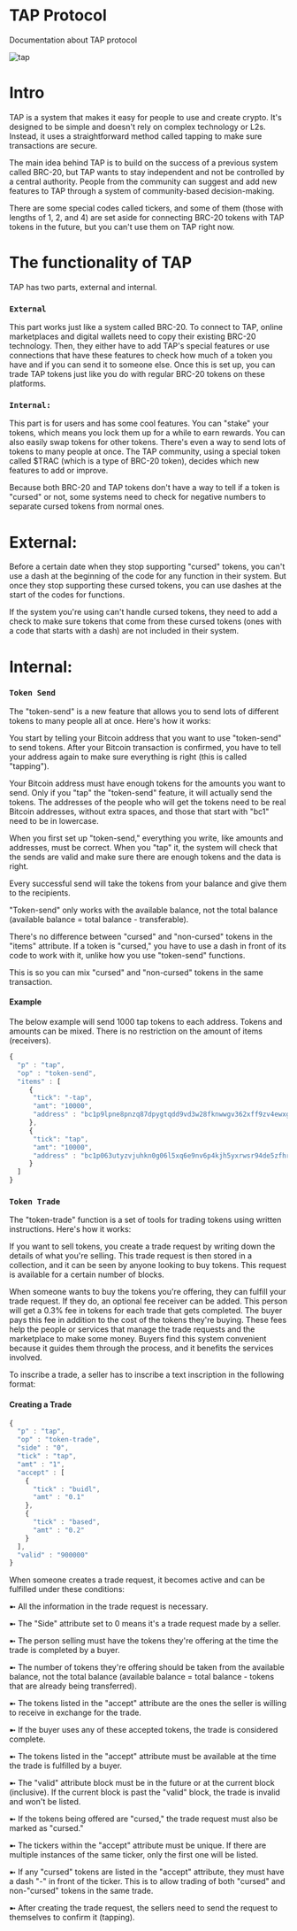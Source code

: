 # TAP Protocol
Documentation about TAP protocol

![tap](https://github.com/ShivgunGaming/tap-protocol/assets/102505925/5ff24f19-05db-4138-b36d-9714622c5d67)

# Intro

TAP is a system that makes it easy for people to use and create crypto. It's designed to be simple and doesn't rely on complex technology or L2s. Instead, it uses a straightforward method called tapping to make sure transactions are secure.

The main idea behind TAP is to build on the success of a previous system called BRC-20, but TAP wants to stay independent and not be controlled by a central authority. People from the community can suggest and add new features to TAP through a system of community-based decision-making.

There are some special codes called tickers, and some of them (those with lengths of 1, 2, and 4) are set aside for connecting BRC-20 tokens with TAP tokens in the future, but you can't use them on TAP right now.

# The functionality of TAP

TAP has two parts, external and internal.

### `External`
This part works just like a system called BRC-20. To connect to TAP, online marketplaces and digital wallets need to copy their existing BRC-20 technology. Then, they either have to add TAP's special features or use connections that have these features to check how much of a token you have and if you can send it to someone else. Once this is set up, you can trade TAP tokens just like you do with regular BRC-20 tokens on these platforms.

### `Internal:` 
This part is for users and has some cool features. You can "stake" your tokens, which means you lock them up for a while to earn rewards. You can also easily swap tokens for other tokens. There's even a way to send lots of tokens to many people at once. The TAP community, using a special token called $TRAC (which is a type of BRC-20 token), decides which new features to add or improve.

Because both BRC-20 and TAP tokens don't have a way to tell if a token is "cursed" or not, some systems need to check for negative numbers to separate cursed tokens from normal ones. 

# External:

Before a certain date when they stop supporting "cursed" tokens, you can't use a dash at the beginning of the code for any function in their system. But once they stop supporting these cursed tokens, you can use dashes at the start of the codes for functions.

If the system you're using can't handle cursed tokens, they need to add a check to make sure tokens that come from these cursed tokens (ones with a code that starts with a dash) are not included in their system. 

# Internal:

### `Token Send`

The "token-send" is a new feature that allows you to send lots of different tokens to many people all at once. Here's how it works:

You start by telling your Bitcoin address that you want to use "token-send" to send tokens. After your Bitcoin transaction is confirmed, you have to tell your address again to make sure everything is right (this is called "tapping").

Your Bitcoin address must have enough tokens for the amounts you want to send. Only if you "tap" the "token-send" feature, it will actually send the tokens. The addresses of the people who will get the tokens need to be real Bitcoin addresses, without extra spaces, and those that start with "bc1" need to be in lowercase.

When you first set up "token-send," everything you write, like amounts and addresses, must be correct. When you "tap" it, the system will check that the sends are valid and make sure there are enough tokens and the data is right.

Every successful send will take the tokens from your balance and give them to the recipients.

"Token-send" only works with the available balance, not the total balance (available balance = total balance - transferable).

There's no difference between "cursed" and "non-cursed" tokens in the "items" attribute. If a token is "cursed," you have to use a dash in front of its code to work with it, unlike how you use "token-send" 
functions.

This is so you can mix "cursed" and "non-cursed" tokens in the same transaction.

#### Example

The below example will send 1000 tap tokens to each address. Tokens and amounts can be mixed.
There is no restriction on the amount of items (receivers).

```javascript
{
  "p" : "tap",
  "op" : "token-send",
  "items" : [
     {
      "tick": "-tap",
      "amt": "10000",
      "address" : "bc1p9lpne8pnzq87dpygtqdd9vd3w28fknwwgv362xff9zv4ewxg6was504w20"
     },
     {
      "tick": "tap",
      "amt": "10000",
      "address" : "bc1p063utyzvjuhkn0g06l5xq6e9nv6p4kjh5yxrwsr94de5zfhrj7csns0aj4"
     }
  ]
}
```

### `Token Trade`

The "token-trade" function is a set of tools for trading tokens using written instructions. Here's how it works:

If you want to sell tokens, you create a trade request by writing down the details of what you're selling. This trade request is then stored in a collection, and it can be seen by anyone looking to buy tokens. This request is available for a certain number of blocks.

When someone wants to buy the tokens you're offering, they can fulfill your trade request. If they do, an optional fee receiver can be added. This person will get a 0.3% fee in tokens for each trade that gets completed. The buyer pays this fee in addition to the cost of the tokens they're buying. These fees help the people or services that manage the trade requests and the marketplace to make some money. Buyers find this system convenient because it guides them through the process, and it benefits the services involved.

To inscribe a trade, a seller has to inscribe a text inscription in the following format:

#### Creating a Trade

```javascript
{
  "p" : "tap",
  "op" : "token-trade",
  "side" : "0",
  "tick" : "tap",
  "amt" : "1",
  "accept" : [
    {
      "tick" : "buidl",
      "amt" : "0.1"
    },
    {
      "tick" : "based",
      "amt" : "0.2"
    }
  ],
  "valid" : "900000"
}
```

When someone creates a trade request, it becomes active and can be fulfilled under these conditions:

➼ All the information in the trade request is necessary.

➼ The "Side" attribute set to 0 means it's a trade request made by a seller.

➼ The person selling must have the tokens they're offering at the time the trade is completed by a buyer.

➼ The number of tokens they're offering should be taken from the available balance, not the total balance (available balance = total balance - tokens that are already being transferred).

➼ The tokens listed in the "accept" attribute are the ones the seller is willing to receive in exchange for the trade.

➼ If the buyer uses any of these accepted tokens, the trade is considered complete.

➼ The tokens listed in the "accept" attribute must be available at the time the trade is fulfilled by a buyer.

➼ The "valid" attribute block must be in the future or at the current block (inclusive). If the current block is past the "valid" block, the trade is invalid and won't be listed.

➼ If the tokens being offered are "cursed," the trade request must also be marked as "cursed."

➼ The tickers within the "accept" attribute must be unique. If there are multiple instances of the same ticker, only the first one will be listed.

➼ If any "cursed" tokens are listed in the "accept" attribute, they must have a dash "-" in front of the ticker. This is to allow trading of both "cursed" and non-"cursed" tokens in the same trade.

➼ After creating the trade request, the sellers need to send the request to themselves to confirm it (tapping).
